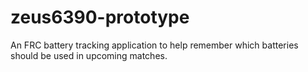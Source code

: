 # zeus6390-prototype
An FRC battery tracking application to help remember which batteries should be used in upcoming matches.
